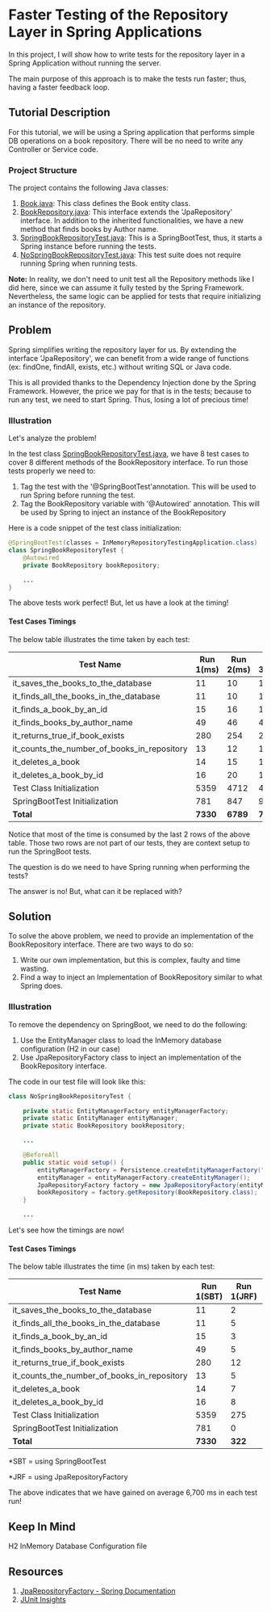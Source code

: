 # Faster Testing of the Repository Layer in Spring Applications

In this project, I will show how to write tests for the repository layer in a 
Spring Application without running the server.

The main purpose of this approach is to make the tests run faster; thus, having
a faster feedback loop.

## Tutorial Description

For this tutorial, we will be using a Spring application that performs simple DB
operations on a book repository. There will be no need to write any Controller
or Service code. 

### Project Structure 
The project contains the following Java classes: 
1. [Book.java](src\main\java\dev\aatwi\imrt\model\Book.java): This class defines the Book entity class.
1. [BookRepository.java](src\main\java\dev\aatwi\imrt\repository\BookRepository.java): This interface extends the 'JpaRepository' interface. 
In addition to the inherited functionalities, we have a new method that finds books by Author name.
1. [SpringBookRepositoryTest.java](src\test\java\dev\aatwi\imrt\repository\SpringBookRepositoryTest.java): This is a SpringBootTest, thus, it starts a Spring instance before running the tests. 
1. [NoSpringBookRepositoryTest.java](src\test\java\dev\aatwi\imrt\repository\NoSpringBookRepositoryTest.java): This test suite does not require running Spring when running tests. 
 
**Note:** In reality, we don't need to unit test all the Repository methods like
I did here, since we can assume it fully tested by the Spring Framework. 
Nevertheless, the same logic can be applied for tests that require initializing 
an instance of the repository. 

## Problem
Spring simplifies writing the repository layer for us. By extending the interface 
'JpaRepository', we can benefit from a wide range of functions (ex: findOne, 
findAll, exists, etc.) without writing SQL or Java code. 

This is all provided thanks to the Dependency Injection done by the Spring Framework. 
However, the price we pay for that is in the tests; because to run any test, we 
need to start Spring. Thus, losing a lot of precious time!

### Illustration  
Let's analyze the problem! 

In the test class [SpringBookRepositoryTest.java](src\test\java\dev\aatwi\imrt\repository\SpringBookRepositoryTest.java), 
we have 8 test cases to cover 8 different methods of the BookRepository interface. 
To run those tests properly we need to: 
1. Tag the test with the '@SpringBootTest'annotation. This will be used to run
Spring before running the test.
1. Tag the BookRepository variable with '@Autowired' annotation. This will be 
used by Spring to inject an instance of the BookRepository

Here is a code snippet of the test class initialization: 

```java
@SpringBootTest(classes = InMemoryRepositoryTestingApplication.class)
class SpringBookRepositoryTest {
    @Autowired
    private BookRepository bookRepository;

    ...
}
```

The above tests work perfect! But, let us have a look at the timing!

#### Test Cases Timings

The below table illustrates the time taken by each test: 

| Test Name                                   |  Run 1(ms) |  Run 2(ms) |  Run 3(ms) |
| ------------------------------------------- | ---------- | ---------- | ---------- |
| it_saves_the_books_to_the_database          |     11     |     10     |     12     |
| it_finds_all_the_books_in_the_database      |     11     |     10     |     10     |
| it_finds_a_book_by_an_id                    |     15     |     16     |     19     |
| it_finds_books_by_author_name               |     49     |     46     |     45     |
| it_returns_true_if_book_exists              |     280    |     254    |     270    |
| it_counts_the_number_of_books_in_repository |     13     |     12     |     14     |
| it_deletes_a_book                           |     14     |     15     |     18     |
| it_deletes_a_book_by_id                     |     16     |     20     |     19     |
| Test Class Initialization                   |    5359    |    4712    |    4819    |
| SpringBootTest Initialization               |     781    |     847    |     910    |
| **Total**                                   |  **7330**  |  **6789**  |  **7046**  |

Notice that most of the time is consumed by the last 2 rows of the above table. 
Those two rows are not part of our tests, they are context setup to run the 
SpringBoot tests. 

The question is do we need to have Spring running when performing the tests? 

The answer is no! But, what can it be replaced with? 

## Solution 

To solve the above problem, we need to provide an implementation of the BookRepository
interface. There are two ways to do so: 
1. Write our own implementation, but this is complex, faulty and time wasting.
1. Find a way to inject an Implementation of BookRepository similar to what Spring does.  

### Illustration  

To remove the dependency on SpringBoot, we need to do the following: 
1. Use the EntityManager class to load the InMemory database configuration (H2 in our case)
1. Use JpaRepositoryFactory class to inject an implementation of the BookRepository
interface.  

The code in our test file will look like this: 

```java
class NoSpringBookRepositoryTest {

    private static EntityManagerFactory entityManagerFactory;
    private static EntityManager entityManager;
    private static BookRepository bookRepository;

    ...

    @BeforeAll
    public static void setup() {
        entityManagerFactory = Persistence.createEntityManagerFactory("InMemoryRepository");
        entityManager = entityManagerFactory.createEntityManager();
        JpaRepositoryFactory factory = new JpaRepositoryFactory(entityManager);
        bookRepository = factory.getRepository(BookRepository.class);
    }

    ...
```

Let's see how the timings are now! 

#### Test Cases Timings

The below table illustrates the time (in ms) taken by each test: 

|                  Test Name                  |  Run 1(SBT) | Run 1(JRF) | Run 2(SBT) | Run 1(JRF) | Run 3(SBT) | Run 3(JRF) | 
| ------------------------------------------- | ----------  | ---------- | ---------- | ---------- | ---------  | ---------- | 
| it_saves_the_books_to_the_database          |     11      |      2     |     10     |      2     |     12     |      2     | 
| it_finds_all_the_books_in_the_database      |     11      |      5     |     10     |      6     |     10     |      10    | 
| it_finds_a_book_by_an_id                    |     15      |      3     |     16     |      4     |     19     |      4     | 
| it_finds_books_by_author_name               |     49      |      5     |     46     |      6     |     45     |      6     | 
| it_returns_true_if_book_exists              |     280     |      12    |     254    |      19    |     270    |      14    | 
| it_counts_the_number_of_books_in_repository |     13      |      5     |     12     |      5     |     14     |      6     | 
| it_deletes_a_book                           |     14      |      7     |     15     |      11    |     18     |      8     | 
| it_deletes_a_book_by_id                     |     16      |      8     |     20     |      8     |     19     |      15    |
| Test Class Initialization                   |    5359     |     275    |    4712    |     298    |    4819    |     296    |
| SpringBootTest Initialization               |     781     |      0     |     847    |      0     |     910    |      0     |
| **Total**                                   |  **7330**   |   **322**  |  **6789**  |   **359**  |  **7046**  |   **361**  |
*SBT = using SpringBootTest

*JRF = using JpaRepositoryFactory 
                             
The above indicates that we have gained on average 6,700 ms in each test run!
                                                                                                                     
## Keep In Mind

H2 InMemory Database
Configuration file
 

## Resources 

1. [JpaRepositoryFactory - Spring Documentation](https://docs.spring.io/spring-data/data-jpa/docs/current/api/org/springframework/data/jpa/repository/support/JpaRepositoryFactory.html)
1. [JUnit Insights](https://github.com/adessoAG/junit-insights)



